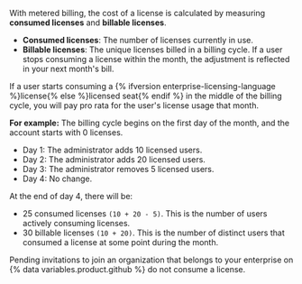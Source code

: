 
With metered billing, the cost of a license is calculated by measuring **consumed licenses** and **billable licenses**.

* **Consumed licenses**: The number of licenses currently in use.
* **Billable licenses**: The unique licenses billed in a billing cycle. If a user stops consuming a license within the month, the adjustment is reflected in your next month's bill.

If a user starts consuming a {% ifversion enterprise-licensing-language %}license{% else %}licensed seat{% endif %} in the middle of the billing cycle, you will pay pro rata for the user's license usage that month.

**For example:** The billing cycle begins on the first day of the month, and the account starts with 0 licenses.

* Day 1: The administrator adds 10 licensed users.
* Day 2: The administrator adds 20 licensed users.
* Day 3: The administrator removes 5 licensed users.
* Day 4: No change.

At the end of day 4, there will be:

* 25 consumed licenses `(10 + 20 - 5)`. This is the number of users actively consuming licenses.
* 30 billable licenses `(10 + 20)`. This is the number of distinct users that consumed a license at some point during the month.

Pending invitations to join an organization that belongs to your enterprise on {% data variables.product.github %} do not consume a license.
